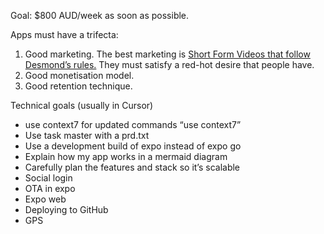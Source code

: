 Goal: $800 AUD/week as soon as possible.

Apps must have a trifecta:

1. Good marketing. The best marketing is [Short Form Videos that follow Desmond’s rules.](https://www.notion.so/Tweets-From-Desmond-17143c7a65d481cf9689ca809b4a206d?pvs=21) They must satisfy a red-hot desire that people have.
2. Good monetisation model.
3. Good retention technique.

Technical goals (usually in Cursor)
- use context7 for updated commands “use context7”
- Use task master with a prd.txt
- Use a development build of expo instead of expo go 
- Explain how my app works in a mermaid diagram
- Carefully plan the features and stack so it’s scalable 
- Social login
- OTA in expo
- Expo web
- Deploying to GitHub
- GPS 
